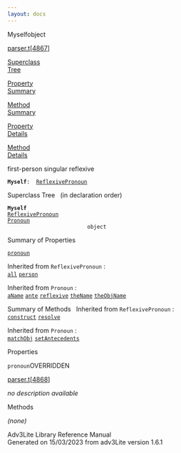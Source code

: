 ```yaml
---
layout: docs
---
```

<span class="title">Myself</span><span class="type">object</span>

[parser.t](../file/parser.t.html)\[[4867](../source/parser.t.html#4867)\]

[Superclass  
Tree](#_SuperClassTree_)

[Property  
Summary](#_PropSummary_)

[Method  
Summary](#_MethodSummary_)

[Property  
Details](#_Properties_)

[Method  
Details](#_Methods_)



first-person singular reflexive

**`Myself`**` :   `[`ReflexivePronoun`](../object/ReflexivePronoun.html)



<span id="_SuperClassTree_"></span>



<span class="hdln">Superclass Tree</span>   (in declaration order)



**`Myself`**  
[`ReflexivePronoun`](../object/ReflexivePronoun.html)  
[`Pronoun`](../object/Pronoun.html)  
`                         object`  
<span id="_PropSummary_"></span>



<span class="hdln">Summary of Properties</span>  



[`pronoun`](#pronoun)

Inherited from `ReflexivePronoun` :  
[`all`](../object/ReflexivePronoun.html#all) [`person`](../object/ReflexivePronoun.html#person)

Inherited from `Pronoun` :  
[`aName`](../object/Pronoun.html#aName) [`ante`](../object/Pronoun.html#ante) [`reflexive`](../object/Pronoun.html#reflexive) [`theName`](../object/Pronoun.html#theName) [`theObjName`](../object/Pronoun.html#theObjName)

<span id="_MethodSummary_"></span>



<span class="hdln">Summary of Methods</span>  
Inherited from `ReflexivePronoun` :  
[`construct`](../object/ReflexivePronoun.html#construct) [`resolve`](../object/ReflexivePronoun.html#resolve)

Inherited from `Pronoun` :  
[`matchObj`](../object/Pronoun.html#matchObj) [`setAntecedents`](../object/Pronoun.html#setAntecedents)

<span id="_Properties_"></span>



<span class="hdln">Properties</span>  



<span id="pronoun"></span>

`pronoun`<span class="rem">OVERRIDDEN</span>

[parser.t](../file/parser.t.html)\[[4868](../source/parser.t.html#4868)\]



*no description available*



<span id="_Methods_"></span>



<span class="hdln">Methods</span>  



*(none)*



Adv3Lite Library Reference Manual  
Generated on 15/03/2023 from adv3Lite version 1.6.1


